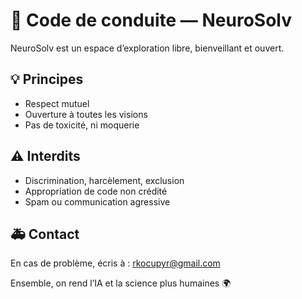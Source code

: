 # 🧬 Code de conduite — NeuroSolv

NeuroSolv est un espace d’exploration libre, bienveillant et ouvert.

## 💡 Principes
- Respect mutuel
- Ouverture à toutes les visions
- Pas de toxicité, ni moquerie

## ⚠️ Interdits
- Discrimination, harcèlement, exclusion
- Appropriation de code non crédité
- Spam ou communication agressive

## 🚑 Contact
En cas de problème, écris à : rkocupyr@gmail.com

Ensemble, on rend l’IA et la science plus humaines 🌍
